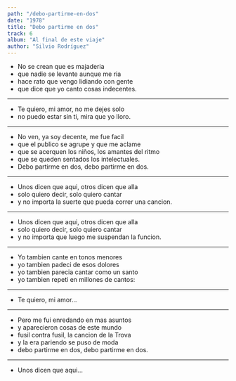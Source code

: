 ```yaml
---
path: "/debo-partirme-en-dos"
date: "1978"
title: "Debo partirme en dos"
track: 6
album: "Al final de este viaje"
author: "Silvio Rodríguez"
---
```


- No se crean que es majaderia
- que nadie se levante aunque me ria
- hace rato que vengo lidiando con gente
- que dice que yo canto cosas indecentes.

---

- Te quiero, mi amor, no me dejes solo
- no puedo estar sin ti, mira que yo lloro.

---

- No ven, ya soy decente, me fue facil
- que el publico se agrupe y que me aclame
- que se acerquen los niños, los amantes del ritmo
- que se queden sentados los intelectuales.
- Debo partirme en dos, debo partirme en dos.

---

- Unos dicen que aqui, otros dicen que alla
- solo quiero decir, solo quiero cantar
- y no importa la suerte que pueda correr una cancion.

---

- Unos dicen que aqui, otros dicen que alla
- solo quiero decir, solo quiero cantar
- y no importa que luego me suspendan la funcion.

---

- Yo tambien cante en tonos menores
- yo tambien padeci de esos dolores
- yo tambien parecia cantar como un santo
- yo tambien repeti en millones de cantos:

---

- Te quiero, mi amor...

---

- Pero me fui enredando en mas asuntos
- y aparecieron cosas de este mundo
- fusil contra fusil, la cancion de la Trova
- y la era pariendo se puso de moda
- debo partirme en dos, debo partirme en dos.

---

- Unos dicen que aqui...
